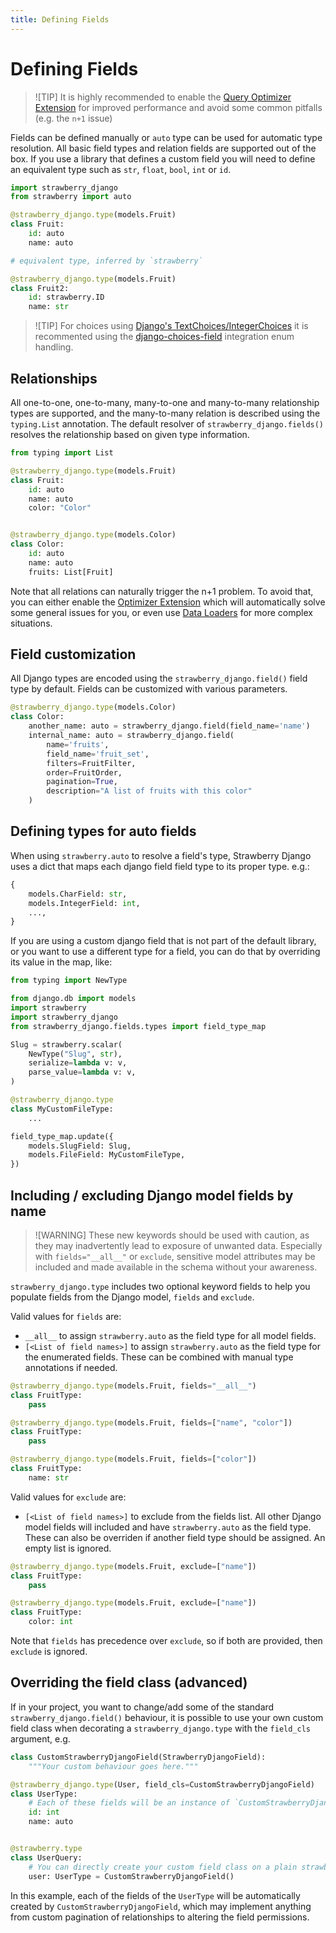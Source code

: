 ```yaml
---
title: Defining Fields
---
```


# Defining Fields

> ![TIP]
> It is highly recommended to enable the [Query Optimizer Extension](optimizer.md)
> for improved performance and avoid some common pitfalls (e.g. the `n+1` issue)

Fields can be defined manually or `auto` type can be used for automatic type resolution. All basic field types and relation fields are supported out of the box. If you use a library that defines a custom field you will need to define an equivalent type such as `str`, `float`, `bool`, `int` or `id`.

```python title="types.py"
import strawberry_django
from strawberry import auto

@strawberry_django.type(models.Fruit)
class Fruit:
    id: auto
    name: auto

# equivalent type, inferred by `strawberry`

@strawberry_django.type(models.Fruit)
class Fruit2:
    id: strawberry.ID
    name: str
```

> ![TIP]
> For choices using
> [Django's TextChoices/IntegerChoices](https://docs.djangoproject.com/en/4.2/ref/models/fields/#enumeration-types)
> it is recommented using the [django-choices-field](/integrations/choices-field) integration
> enum handling.

## Relationships

All one-to-one, one-to-many, many-to-one and many-to-many relationship types are supported, and the many-to-many relation is described using the `typing.List` annotation.
The default resolver of `strawberry_django.fields()` resolves the relationship based on given type information.

```python title="types.py"
from typing import List

@strawberry_django.type(models.Fruit)
class Fruit:
    id: auto
    name: auto
    color: "Color"


@strawberry_django.type(models.Color)
class Color:
    id: auto
    name: auto
    fruits: List[Fruit]
```

Note that all relations can naturally trigger the n+1 problem. To avoid that, you can either
enable the [Optimizer Extension](../optimizer) which will automatically
solve some general issues for you, or even use
[Data Loaders](https://strawberry.rocks/docs/guides/dataloaders) for more complex
situations.

## Field customization

All Django types are encoded using the `strawberry_django.field()` field type by default. Fields can be customized with various parameters.

```python title="types.py"
@strawberry_django.type(models.Color)
class Color:
    another_name: auto = strawberry_django.field(field_name='name')
    internal_name: auto = strawberry_django.field(
        name='fruits',
        field_name='fruit_set',
        filters=FruitFilter,
        order=FruitOrder,
        pagination=True,
        description="A list of fruits with this color"
    )
```

## Defining types for auto fields

When using `strawberry.auto` to resolve a field's type, Strawberry Django uses a dict that maps
each django field field type to its proper type. e.g.:

```python
{
    models.CharField: str,
    models.IntegerField: int,
    ...,
}
```

If you are using a custom django field that is not part of the default library,
or you want to use a different type for a field, you can do that by overriding
its value in the map, like:

```python
from typing import NewType

from django.db import models
import strawberry
import strawberry_django
from strawberry_django.fields.types import field_type_map

Slug = strawberry.scalar(
    NewType("Slug", str),
    serialize=lambda v: v,
    parse_value=lambda v: v,
)

@strawberry_django.type
class MyCustomFileType:
    ...

field_type_map.update({
    models.SlugField: Slug,
    models.FileField: MyCustomFileType,
})
```

## Including / excluding Django model fields by name

> ![WARNING]
> These new keywords should be used with caution, as they may inadvertently lead to exposure of unwanted data. Especially with `fields="__all__"` or `exclude`, sensitive model attributes may be included and made available in the schema without your awareness.

`strawberry_django.type` includes two optional keyword fields to help you populate fields from the Django model, `fields` and `exclude`.

Valid values for `fields` are:

- `__all__` to assign `strawberry.auto` as the field type for all model fields.
- `[<List of field names>]` to assign `strawberry.auto` as the field type for the enumerated fields. These can be combined with manual type annotations if needed.

```python title=""All Fields""
@strawberry_django.type(models.Fruit, fields="__all__")
class FruitType:
    pass
```

```python title=""Enumerated Fields""
@strawberry_django.type(models.Fruit, fields=["name", "color"])
class FruitType:
    pass
```

```python title=""Overriden Fields""
@strawberry_django.type(models.Fruit, fields=["color"])
class FruitType:
    name: str
```

Valid values for `exclude` are:

- `[<List of field names>]` to exclude from the fields list. All other Django model fields will included and have `strawberry.auto` as the field type. These can also be overriden if another field type should be assigned. An empty list is ignored.

```python title=""Exclude Fields""
@strawberry_django.type(models.Fruit, exclude=["name"])
class FruitType:
    pass
```

```python title=""Overriden Exclude Fields""
@strawberry_django.type(models.Fruit, exclude=["name"])
class FruitType:
    color: int
```

Note that `fields` has precedence over `exclude`, so if both are provided, then `exclude` is ignored.

## Overriding the field class (advanced)

If in your project, you want to change/add some of the standard `strawberry_django.field()` behaviour,
it is possible to use your own custom field class when decorating a `strawberry_django.type` with the `field_cls` argument, e.g.

```python title="types.py"
class CustomStrawberryDjangoField(StrawberryDjangoField):
    """Your custom behaviour goes here."""

@strawberry_django.type(User, field_cls=CustomStrawberryDjangoField)
class UserType:
    # Each of these fields will be an instance of `CustomStrawberryDjangoField`.
    id: int
    name: auto


@strawberry.type
class UserQuery:
    # You can directly create your custom field class on a plain strawberry type
    user: UserType = CustomStrawberryDjangoField()

```

In this example, each of the fields of the `UserType` will be automatically created by `CustomStrawberryDjangoField`,
which may implement anything from custom pagination of relationships to altering the field permissions.
